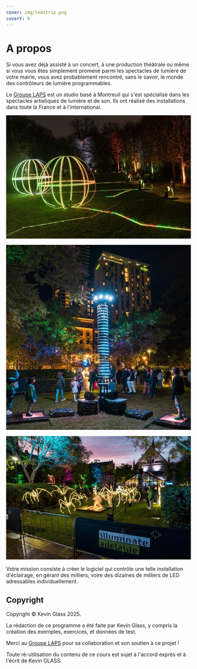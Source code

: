 ```yaml
---
cover: img/ledstrip.png
coverY: 0
---
```


# A propos

Si vous avez déjà assisté à un concert, à une production théâtrale ou même si vous vous êtes simplement promené parmi les spectacles de lumière de votre mairie, vous avez probablement rencontré, sans le savoir, le monde des contrôleurs de lumière programmables.

Le [Groupe LAPS](https://groupe-laps.org) est un studio basé à Montreuil qui s'est spécialisé dans les spectacles artistiques de lumière et de son. Ils ont réalisé des installations dans toute la France et à l'international.

![](img/led1.jpg)

![](img/led2.jpg)

![](img/led3.jpg)

Votre mission consiste à créer le logiciel qui contrôle une telle installation d'éclairage, en gérant des milliers, voire des dizaines de milliers de LED adressables individuellement.

## Copyright

Copyright © Kevin Glass 2025.

La rédaction de ce programme a été faite par Kevin Glass, y compris la création des exemples, exercices, et données de test.

Merci au [Groupe LAPS](https://groupe-laps.org) pour sa collaboration et son soutien à ce projet !

Toute ré-utilisation du contenu de ce cours est sujet à l'accord exprès et à l'écrit de Kevin GLASS.

